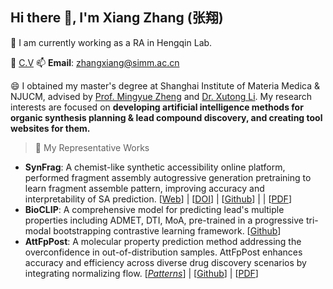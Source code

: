 ## Hi there 👋,  I'm **Xiang Zhang** \(**张翔**\)

🔭 I am currently working as a RA in Hengqin Lab.

📑 [C.V](https://simmzx.github.io/XiangZhang_CV_20251022.pdf) 📫 **Email**: zhangxiang@simm.ac.cn

😄 I obtained my master's degree at Shanghai Institute of Materia Medica & NJUCM, advised by [Prof. Mingyue Zheng](https://scholar.google.com/citations?user=vzBQN8EAAAAJ&hl=zh-CN) and [Dr. Xutong Li](https://scholar.google.com/citations?user=UMWyDZAAAAAJ&hl=zh-CN). My research interests are focused on **developing artificial intelligence methods for organic synthesis planning & lead compound discovery, and creating tool websites for them.**

> 🌱 My Representative Works 
* **SynFrag**: A chemist-like synthetic accessibility online platform, performed fragment assembly autogressive generation pretraining to learn fragment assemble pattern, improving accuracy and interpretability of SA prediction. [[Web](https://synfrag.simm.ac.cn)] | [[DOI](https://doi.org/10.26434/chemrxiv-2025-33251)] | [[Github](https://github.com/simmzx/SynFrag)] |  | [[PDF](https://simmzx.github.io/SynFrag_ChemRxiv.pdf)]
* **BioCLIP**: A comprehensive model for predicting lead's multiple properties including ADMET, DTI, MoA, pre-trained in a progressive tri-modal bootstrapping contrastive learning framework. [[Github](https://github.com/simmzx/BioCLIP)]
* **AttFpPost**: A molecular property prediction method addressing the overconfidence in out-of-distribution samples. AttFpPost enhances accuracy and efficiency across diverse drug discovery scenarios by integrating normalizing flow. \[[_Patterns_](https://www.cell.com/patterns/fulltext/S2666-3899(24)00106-5?_returnURL=https%3A%2F%2Flinkinghub.elsevier.com%2Fretrieve%2Fpii%2FS2666389924001065%3Fshowall%3Dtrue)\] | [[Github](https://github.com/simmzx/AttFpPost)] | [[PDF](https://www.cell.com/action/showPdf?pii=S2666-3899%2824%2900106-5)]

<!--
**simmzx/simmzx** is a ✨ _special_ ✨ repository because its `README.md` (this file) appears on your GitHub profile.

Here are some ideas to get you started:

- 🔭 I’m currently working on ...
- 🌱 I’m currently learning ...
- 👯 I’m looking to collaborate on ...
- 🤔 I’m looking for help with ...
- 💬 Ask me about ...
- 📫 How to reach me: ...
- 😄 Pronouns: ...
- ⚡ Fun fact: ...
-->
